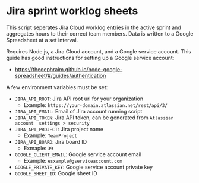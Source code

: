 # Jira sprint worklog sheets

This script seperates Jira Cloud worklog entries in the active sprint and 
aggregates hours to their correct team members. Data is written to a Google 
Spreadsheet at a set interval.

Requires Node.js, a Jira Cloud account, and a Google service account.
This guide has good instructions for setting up a Google service account:
- https://theoephraim.github.io/node-google-spreadsheet/#/guides/authentication

A few environment variables must be set:
- `JIRA_API_ROOT`: Jira API root url for your organization
    - Example: `https://your-domain.atlassian.net/rest/api/3/`
- `JIRA_API_EMAIL`: Email of Jira account running script
- `JIRA_API_TOKEN`: Jira API token, can be generated from `Atlassian account 
settings > security`
- `JIRA_API_PROJECT`: Jira project name
    - Example: `TeamProject`
- `JIRA_API_BOARD`: Jira board ID
    - Exmaple: `39`
- `GOOGLE_CLIENT_EMAIL`: Google service account email
    - Example: `esxample@gserviceaccount.com`
- `GOOGLE_PRIVATE_KEY`: Google service account private key
- `GOOGLE_SHEET_ID`: Google sheet ID
